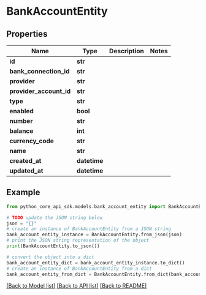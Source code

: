 # BankAccountEntity


## Properties

Name | Type | Description | Notes
------------ | ------------- | ------------- | -------------
**id** | **str** |  | 
**bank_connection_id** | **str** |  | 
**provider** | **str** |  | 
**provider_account_id** | **str** |  | 
**type** | **str** |  | 
**enabled** | **bool** |  | 
**number** | **str** |  | 
**balance** | **int** |  | 
**currency_code** | **str** |  | 
**name** | **str** |  | 
**created_at** | **datetime** |  | 
**updated_at** | **datetime** |  | 

## Example

```python
from python_core_api_sdk.models.bank_account_entity import BankAccountEntity

# TODO update the JSON string below
json = "{}"
# create an instance of BankAccountEntity from a JSON string
bank_account_entity_instance = BankAccountEntity.from_json(json)
# print the JSON string representation of the object
print(BankAccountEntity.to_json())

# convert the object into a dict
bank_account_entity_dict = bank_account_entity_instance.to_dict()
# create an instance of BankAccountEntity from a dict
bank_account_entity_from_dict = BankAccountEntity.from_dict(bank_account_entity_dict)
```
[[Back to Model list]](../README.md#documentation-for-models) [[Back to API list]](../README.md#documentation-for-api-endpoints) [[Back to README]](../README.md)


